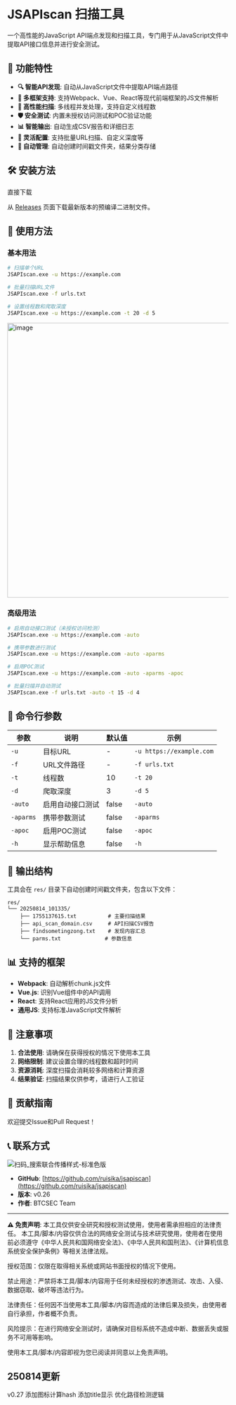 # JSAPIscan 扫描工具

一个高性能的JavaScript API端点发现和扫描工具，专门用于从JavaScript文件中提取API接口信息并进行安全测试。

## 🚀 功能特性

- **🔍 智能API发现**: 自动从JavaScript文件中提取API端点路径
- **📱 多框架支持**: 支持Webpack、Vue、React等现代前端框架的JS文件解析
- **🚀 高性能扫描**: 多线程并发处理，支持自定义线程数
- **🛡️ 安全测试**: 内置未授权访问测试和POC验证功能
- **📊 智能输出**: 自动生成CSV报告和详细日志
- **🔧 灵活配置**: 支持批量URL扫描、自定义深度等
- **📁 自动管理**: 自动创建时间戳文件夹，结果分类存储

## 🛠️ 安装方法

 直接下载

从 [Releases](https://github.com/ruisika/jsapiscan/releases) 页面下载最新版本的预编译二进制文件。

## 📖 使用方法

### 基本用法

```bash
# 扫描单个URL
JSAPIscan.exe -u https://example.com

# 批量扫描URL文件
JSAPIscan.exe -f urls.txt

# 设置线程数和爬取深度
JSAPIscan.exe -u https://example.com -t 20 -d 5

```
<img width="1168" height="624" alt="image" src="https://github.com/user-attachments/assets/cd4dea00-8e39-4388-b8c7-27a8a66cd86d" />

### 高级用法

```bash
# 启用自动接口测试（未授权访问检测）
JSAPIscan.exe -u https://example.com -auto

# 携带参数进行测试
JSAPIscan.exe -u https://example.com -auto -aparms

# 启用POC测试
JSAPIscan.exe -u https://example.com -auto -aparms -apoc

# 批量扫描并自动测试
JSAPIscan.exe -f urls.txt -auto -t 15 -d 4
```

## 🔧 命令行参数

| 参数 | 说明 | 默认值 | 示例 |
|------|------|--------|------|
| `-u` | 目标URL | - | `-u https://example.com` |
| `-f` | URL文件路径 | - | `-f urls.txt` |
| `-t` | 线程数 | 10 | `-t 20` |
| `-d` | 爬取深度 | 3 | `-d 5` |
| `-auto` | 启用自动接口测试 | false | `-auto` |
| `-aparms` | 携带参数测试 | false | `-aparms` |
| `-apoc` | 启用POC测试 | false | `-apoc` |
| `-h` | 显示帮助信息 | false | `-h` |

## 📁 输出结构

工具会在 `res/` 目录下自动创建时间戳文件夹，包含以下文件：

```
res/
└── 20250814_101335/
    ├── 1755137615.txt          # 主要扫描结果
    ├── api_scan_domain.csv     # API扫描CSV报告
    ├── findsometingzong.txt    # 发现内容汇总
    └── parms.txt              # 参数信息
```

## 📊 支持的框架

- **Webpack**: 自动解析chunk.js文件
- **Vue.js**: 识别Vue组件中的API调用
- **React**: 支持React应用的JS文件分析
- **通用JS**: 支持标准JavaScript文件解析

## 🚨 注意事项

1. **合法使用**: 请确保在获得授权的情况下使用本工具
2. **网络限制**: 建议设置合理的线程数和超时时间
3. **资源消耗**: 深度扫描会消耗较多网络和计算资源
4. **结果验证**: 扫描结果仅供参考，请进行人工验证

## 🤝 贡献指南

欢迎提交Issue和Pull Request！



## 📞 联系方式
![扫码_搜索联合传播样式-标准色版](https://github.com/user-attachments/assets/dc53e67f-3a17-4ef9-b8f6-48441dabbd7c)
- **GitHub**: [https://github.com/ruisika/jsapiscan](https://github.com/ruisika/jsapiscan)
- **版本**: v0.26
- **作者**: BTCSEC Team

---

**⚠️ 免责声明**: 本工具仅供安全研究和授权测试使用，使用者需承担相应的法律责任。
本工具/脚本/内容仅供合法的网络安全测试与技术研究使用，使用者在使用前必须遵守《中华人民共和国网络安全法》、《中华人民共和国刑法》、《计算机信息系统安全保护条例》等相关法律法规。

授权范围：仅限在取得相关系统或网站书面授权的情况下使用。

禁止用途：严禁将本工具/脚本/内容用于任何未经授权的渗透测试、攻击、入侵、数据窃取、破坏等违法行为。

法律责任：任何因不当使用本工具/脚本/内容而造成的法律后果及损失，由使用者自行承担，作者概不负责。

风险提示：在进行网络安全测试时，请确保对目标系统不造成中断、数据丢失或服务不可用等影响。

使用本工具/脚本/内容即视为您已阅读并同意以上免责声明。

## 250814更新
v0.27
添加图标计算hash
添加title显示
优化路径检测逻辑
